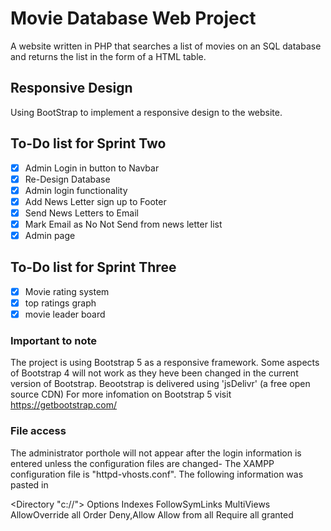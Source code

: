 # Movie Database Web Project

A website written in PHP that searches a list of movies on an SQL database and returns the list in the form of a HTML table.


## Responsive Design

Using BootStrap to implement a responsive design to the website.

## To-Do list for Sprint Two

- [X] Admin Login in button to Navbar
- [X] Re-Design Database
- [X] Admin login functionality
- [X] Add News Letter sign up to Footer
- [X] Send News Letters to Email
- [X] Mark Email as No Not Send from news letter list
- [X] Admin page

## To-Do list for Sprint Three

- [X] Movie rating system
- [X] top ratings graph
- [X] movie leader board

### Important to note

The project is using Bootstrap 5 as a responsive framework.
Some aspects of Bootstrap 4 will not work as they heve been changed in the current version of Bootstrap.
Beootstrap is delivered using 'jsDelivr' (a free open source CDN)
For more infomation on Bootstrap 5 visit https://getbootstrap.com/

### File access

The administrator porthole will not appear after the login information is entered unless the configuration files
are changed- The XAMPP configuration file is "httpd-vhosts.conf". The following information was pasted in

<Directory "c:/<path-to-projects>/">
        Options Indexes FollowSymLinks MultiViews
        AllowOverride all
        Order Deny,Allow
        Allow from all
        Require all granted
</Directory>
